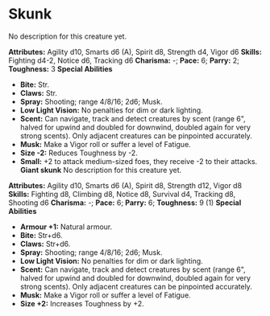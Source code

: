 # Skunk

No description for this creature yet.

**Attributes:** Agility d10, Smarts d6 (A), Spirit d8, Strength d4,
Vigor d6
**Skills:** Fighting d4-2, Notice d6, Tracking d6
**Charisma:** -; **Pace:** 6; **Parry:** 2; **Toughness:** 3
**Special Abilities**

- **Bite:** Str.
- **Claws:** Str.
- **Spray:** Shooting; range 4/8/16; 2d6; Musk.
- **Low Light Vision:** No penalties for dim or dark lighting.
- **Scent:** Can navigate, track and detect creatures by scent (range
6", halved for upwind and doubled for downwind, doubled again for very
strong scents). Only adjacent creatures can be pinpointed accurately.
- **Musk:** Make a Vigor roll or suffer a level of Fatigue.
- **Size -2:** Reduces Toughness by -2.
- **Small:** +2 to attack medium-sized foes, they receive -2 to their
attacks.
**Giant skunk**
No description for this creature yet.

**Attributes:** Agility d10, Smarts d6 (A), Spirit d8, Strength d12,
Vigor d8
**Skills:** Fighting d8, Climbing d8, Notice d8, Survival d4, Tracking
d8, Shooting d6
**Charisma:** -; **Pace:** 6; **Parry:** 6; **Toughness:** 9 (1)
**Special Abilities**

- **Armour +1:** Natural armour.
- **Bite:** Str+d6.
- **Claws:** Str+d6.
- **Spray:** Shooting; range 4/8/16; 2d6; Musk.
- **Low Light Vision:** No penalties for dim or dark lighting.
- **Scent:** Can navigate, track and detect creatures by scent (range
6", halved for upwind and doubled for downwind, doubled again for very
strong scents). Only adjacent creatures can be pinpointed accurately.
- **Musk:** Make a Vigor roll or suffer a level of Fatigue.
- **Size +2:** Increases Toughness by +2.
